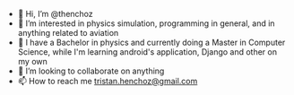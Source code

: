 - 👋 Hi, I’m @thenchoz
- 👀 I’m interested in physics simulation, programming in general, and in anything related to aviation
- 🌱 I have a Bachelor in physics and currently doing a Master in Computer Science, while I'm learning android's application, Django and other on my own
- 💞️ I’m looking to collaborate on anything
- 📫 How to reach me tristan.henchoz@gmail.com

<!---
thenchoz/thenchoz is a ✨ special ✨ repository because its `README.md` (this file) appears on your GitHub profile.
You can click the Preview link to take a look at your changes.
--->
